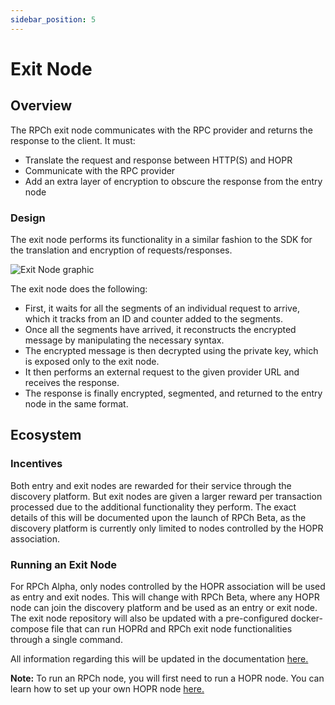 ```yaml
---
sidebar_position: 5
---
```


# Exit Node

## Overview

The RPCh exit node communicates with the RPC provider and returns the response to the client. It must:

- Translate the request and response between HTTP(S) and HOPR
- Communicate with the RPC provider 
- Add an extra layer of encryption to obscure the response from the entry node

### Design

The exit node performs its functionality in a similar fashion to the SDK for the translation and encryption of requests/responses. 

![Exit Node graphic](/img/ExitNode_graphic.png)

The exit node does the following:
- First, it waits for all the segments of an individual request to arrive, which it tracks from an ID and counter added to the segments.
- Once all the segments have arrived, it reconstructs the encrypted message by manipulating the necessary syntax.
- The encrypted message is then decrypted using the private key, which is exposed only to the exit node. 
- It then performs an external request to the given provider URL and receives the response.
- The response is finally encrypted, segmented, and returned to the entry node in the same format.

## Ecosystem

### Incentives

Both entry and exit nodes are rewarded for their service through the discovery platform. But exit nodes are given a larger reward per transaction processed due to the additional functionality they perform. The exact details of this will be documented upon the launch of RPCh Beta, as the discovery platform is currently only limited to nodes controlled by the HOPR association. 

### Running an Exit Node

For RPCh Alpha, only nodes controlled by the HOPR association will be used as entry and exit nodes. This will change with RPCh Beta, where any HOPR node can join the discovery platform and be used as an entry or exit node. The exit node repository will also be updated with a pre-configured docker-compose file that can run HOPRd and RPCh exit node functionalities through a single command.

All information regarding this will be updated in the documentation [here.](../tutorial-extras/Running-an-RPCh-node.md)

**Note:** To run an RPCh node, you will first need to run a HOPR node. You can learn how to set up your own HOPR node [here.](https://docs.hoprnet.org/node/start-here) 
